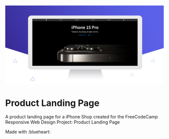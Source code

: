 ![Product Landing Page](/FreeCodeCamp/prj04_prodpage/Preview/prodpage.png)

# Product Landing Page
A product landing page for a iPhone Shop created for the FreeCodeCamp Responsive Web Design Project: Product Landing Page<br/>

Made with :blueheart: